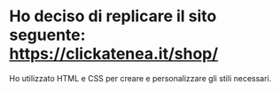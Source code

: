# Ho deciso di replicare il sito seguente: https://clickatenea.it/shop/
  Ho utilizzato HTML e CSS per creare e personalizzare gli stili necessari.
